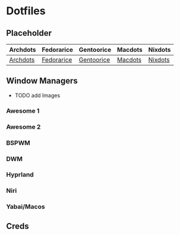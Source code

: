 # Dotfiles

## Placeholder
| Archdots | Fedorarice | Gentoorice | Macdots | Nixdots |
| --------------- | --------------- | --------------- | --------------- | --------------- |
|[Archdots](https://github.com/Kavi-Arya/dotfiles/tree/Archdots) | [Fedorarice](https://github.com/Kavi-Arya/dotfiles/tree/Fedorarice) | [Gentoorice](https://github.com/Kavi-Arya/dotfiles/tree/Gentoorice) | [Macdots](https://github.com/Kavi-Arya/dotfiles/tree/Macdots) | [Nixdots](https://github.com/Kavi-Arya/dotfiles/tree/Nixdots)

## Window Managers
- TODO add Images
### Awesome 1
### Awesome 2
### BSPWM
### DWM
### Hyprland
### Niri
### Yabai/Macos

## Creds
